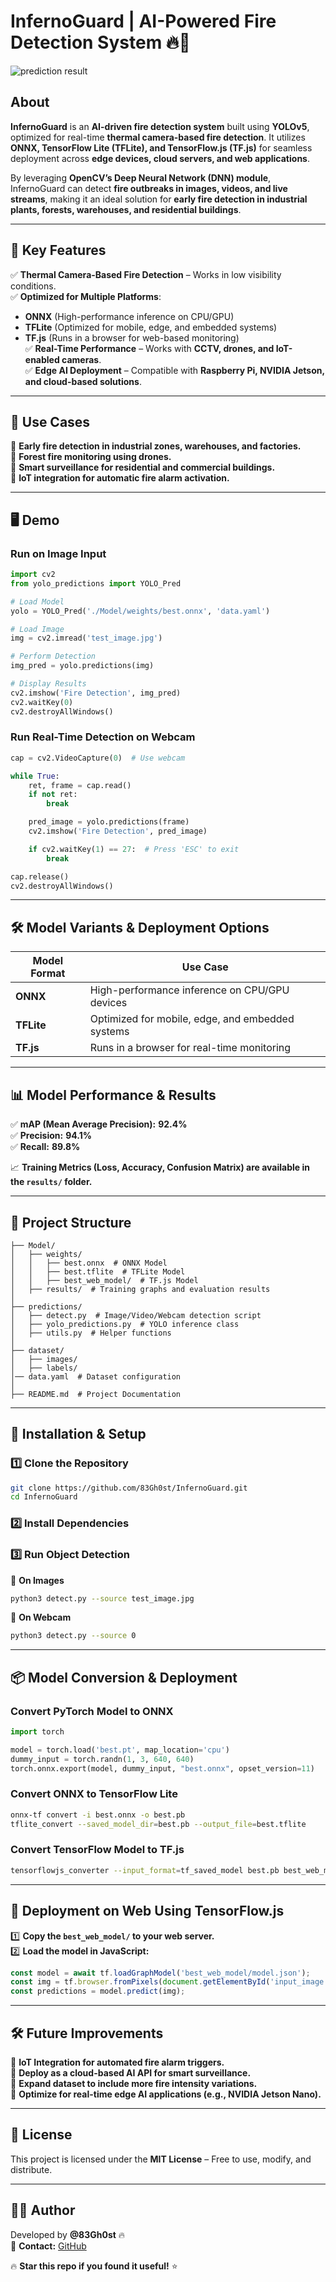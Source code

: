 # InfernoGuard | AI-Powered Fire Detection System 🔥🚒  
![prediction result](https://github.com/83Gh0st/InfernoGuard/blob/main/predictions/Model/val_batch2_labels.jpg?raw=true)

## **About**  
**InfernoGuard** is an **AI-driven fire detection system** built using **YOLOv5**, optimized for real-time **thermal camera-based fire detection**. It utilizes **ONNX, TensorFlow Lite (TFLite), and TensorFlow.js (TF.js)** for seamless deployment across **edge devices, cloud servers, and web applications**.  

By leveraging **OpenCV’s Deep Neural Network (DNN) module**, InfernoGuard can detect **fire outbreaks in images, videos, and live streams**, making it an ideal solution for **early fire detection in industrial plants, forests, warehouses, and residential buildings**.  

---

## **🚀 Key Features**  
✅ **Thermal Camera-Based Fire Detection** – Works in low visibility conditions.  
✅ **Optimized for Multiple Platforms**:  
   - **ONNX** (High-performance inference on CPU/GPU)  
   - **TFLite** (Optimized for mobile, edge, and embedded systems)  
   - **TF.js** (Runs in a browser for web-based monitoring)  
✅ **Real-Time Performance** – Works with **CCTV, drones, and IoT-enabled cameras**.  
✅ **Edge AI Deployment** – Compatible with **Raspberry Pi, NVIDIA Jetson, and cloud-based solutions**.  

---

## **🎯 Use Cases**  
🔹 **Early fire detection in industrial zones, warehouses, and factories.**  
🔹 **Forest fire monitoring using drones.**  
🔹 **Smart surveillance for residential and commercial buildings.**  
🔹 **IoT integration for automatic fire alarm activation.**  

---

## **🖥️ Demo**  
### **Run on Image Input**  
```python
import cv2
from yolo_predictions import YOLO_Pred

# Load Model
yolo = YOLO_Pred('./Model/weights/best.onnx', 'data.yaml')

# Load Image
img = cv2.imread('test_image.jpg')

# Perform Detection
img_pred = yolo.predictions(img)

# Display Results
cv2.imshow('Fire Detection', img_pred)
cv2.waitKey(0)
cv2.destroyAllWindows()
```

### **Run Real-Time Detection on Webcam**  
```python
cap = cv2.VideoCapture(0)  # Use webcam

while True:
    ret, frame = cap.read()
    if not ret:
        break

    pred_image = yolo.predictions(frame)
    cv2.imshow('Fire Detection', pred_image)

    if cv2.waitKey(1) == 27:  # Press 'ESC' to exit
        break

cap.release()
cv2.destroyAllWindows()
```

---

## **🛠️ Model Variants & Deployment Options**  

| **Model Format** | **Use Case** |
|------------------|-------------|
| **ONNX**  | High-performance inference on CPU/GPU devices |
| **TFLite**  | Optimized for mobile, edge, and embedded systems |
| **TF.js**  | Runs in a browser for real-time monitoring |

---

## **📊 Model Performance & Results**  

✅ **mAP (Mean Average Precision):** **92.4%**  
✅ **Precision:** **94.1%**  
✅ **Recall:** **89.8%**  

📈 **Training Metrics (Loss, Accuracy, Confusion Matrix) are available in the `results/` folder.**  

---

## **📂 Project Structure**  

```
├── Model/
│   ├── weights/
│   │   ├── best.onnx  # ONNX Model
│   │   ├── best.tflite  # TFLite Model
│   │   ├── best_web_model/  # TF.js Model
│   ├── results/  # Training graphs and evaluation results
│
├── predictions/
│   ├── detect.py  # Image/Video/Webcam detection script
│   ├── yolo_predictions.py  # YOLO inference class
│   ├── utils.py  # Helper functions
│
├── dataset/
│   ├── images/
│   ├── labels/
│── data.yaml  # Dataset configuration
│
├── README.md  # Project Documentation
```

---

## **🚀 Installation & Setup**  

### **1️⃣ Clone the Repository**  
```bash
git clone https://github.com/83Gh0st/InfernoGuard.git
cd InfernoGuard
```

### **2️⃣ Install Dependencies**  

### **3️⃣ Run Object Detection**  

🔹 **On Images**  
```bash
python3 detect.py --source test_image.jpg
```
🔹 **On Webcam**  
```bash
python3 detect.py --source 0
```

---

## **📦 Model Conversion & Deployment**  

### **Convert PyTorch Model to ONNX**  
```python
import torch

model = torch.load('best.pt', map_location='cpu')
dummy_input = torch.randn(1, 3, 640, 640)
torch.onnx.export(model, dummy_input, "best.onnx", opset_version=11)
```

### **Convert ONNX to TensorFlow Lite**  
```bash
onnx-tf convert -i best.onnx -o best.pb
tflite_convert --saved_model_dir=best.pb --output_file=best.tflite
```

### **Convert TensorFlow Model to TF.js**  
```bash
tensorflowjs_converter --input_format=tf_saved_model best.pb best_web_model/
```

---

## **📌 Deployment on Web Using TensorFlow.js**  

1️⃣ **Copy the `best_web_model/` to your web server.**  
2️⃣ **Load the model in JavaScript:**  

```javascript
const model = await tf.loadGraphModel('best_web_model/model.json');
const img = tf.browser.fromPixels(document.getElementById('input_image'));
const predictions = model.predict(img);
```

---

## **🛠️ Future Improvements**  

🔹 **IoT Integration for automated fire alarm triggers.**  
🔹 **Deploy as a cloud-based AI API for smart surveillance.**  
🔹 **Expand dataset to include more fire intensity variations.**  
🔹 **Optimize for real-time edge AI applications (e.g., NVIDIA Jetson Nano).**  

---

## **📜 License**  
This project is licensed under the **MIT License** – Free to use, modify, and distribute.  

---

## **👨‍💻 Author**  
Developed by **@83Gh0st** 🔥  
💬 **Contact:** [GitHub](https://github.com/83Gh0st)  

🔥 **Star this repo if you found it useful!** ⭐  

